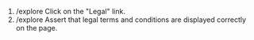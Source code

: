 1. /explore Click on the "Legal" link.
2. /explore Assert that legal terms and conditions are displayed correctly on the page.